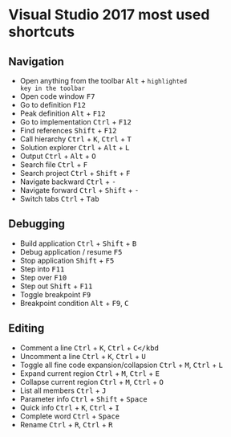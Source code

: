 # Visual Studio 2017 most used shortcuts

## Navigation

- Open anything from the toolbar <kbd>Alt</kbd> + <code>highlighted key in the toolbar</code>
- Open code window <kbd>F7</kbd>
- Go to definition <kbd>F12</kbd>
- Peak definition <kbd>Alt</kbd> + <kbd>F12</kbd>
- Go to implementation <kbd>Ctrl</kbd> + <kbd>F12</kbd>
- Find references <kbd>Shift</kbd> + <kbd>F12</kbd>
- Call hierarchy <kbd>Ctrl</kbd> + <kbd>K</kbd>, <kbd>Ctrl</kbd> + <kbd>T</kbd>
- Solution explorer <kbd>Ctrl</kbd> + <kbd>Alt</kbd> + <kbd>L</kbd>
- Output <kbd>Ctrl</kbd> + <kbd>Alt</kbd> + <kbd>O</kbd>
- Search file <kbd>Ctrl</kbd> + <kbd>F</kbd>
- Search project <kbd>Ctrl</kbd> + <kbd>Shift</kbd> + <kbd>F</kbd>
- Navigate backward <kbd>Ctrl</kbd> + <kbd>-</kbd>
- Navigate forward <kbd>Ctrl</kbd> + <kbd>Shift</kbd> + <kbd>-</kbd>
- Switch tabs <kbd>Ctrl</kbd> + <kbd>Tab</kbd>

## Debugging

- Build application <kbd>Ctrl</kbd> + <kbd>Shift</kbd> + <kbd>B</kbd>
- Debug application / resume <kbd>F5</kbd>
- Stop application <kbd>Shift</kbd> + <kbd>F5</kbd>
- Step into <kbd>F11</kbd>
- Step over <kbd>F10</kbd>
- Step out <kbd>Shift</kbd> + <kbd>F11</kbd>
- Toggle breakpoint <kbd>F9</kbd>
- Breakpoint condition <kbd>Alt</kbd> + <kbd>F9</kbd>, <kbd>C</kbd>

## Editing

- Comment a line <kbd>Ctrl</kbd> + <kbd>K</kbd>, <kbd>Ctrl</kbd> + <kbd>C</kbd
- Uncomment a line <kbd>Ctrl</kbd> + <kbd>K</kbd>, <kbd>Ctrl</kbd> + <kbd>U</kbd>
- Toggle all fine code expansion/collapsion <kbd>Ctrl</kbd> + <kbd>M</kbd>, <kbd>Ctrl</kbd> + <kbd>L</kbd>
- Expand current region <kbd>Ctrl</kbd> + <kbd>M</kbd>, <kbd>Ctrl</kbd> + <kbd>E</kbd>
- Collapse current region <kbd>Ctrl</kbd> + <kbd>M</kbd>, <kbd>Ctrl</kbd> + <kbd>O</kbd>
- List all members <kbd>Ctrl</kbd> + <kbd>J</kbd>
- Parameter info <kbd>Ctrl</kbd> + <kbd>Shift</kbd> + <kbd>Space</kbd>
- Quick info <kbd>Ctrl</kbd> + <kbd>K</kbd>, <kbd>Ctrl</kbd> + <kbd>I</kbd>
- Complete word <kbd>Ctrl</kbd> + <kbd>Space</kbd>
- Rename <kbd>Ctrl</kbd> + <kbd>R</kbd>, <kbd>Ctrl</kbd> + <kbd>R</kbd>
